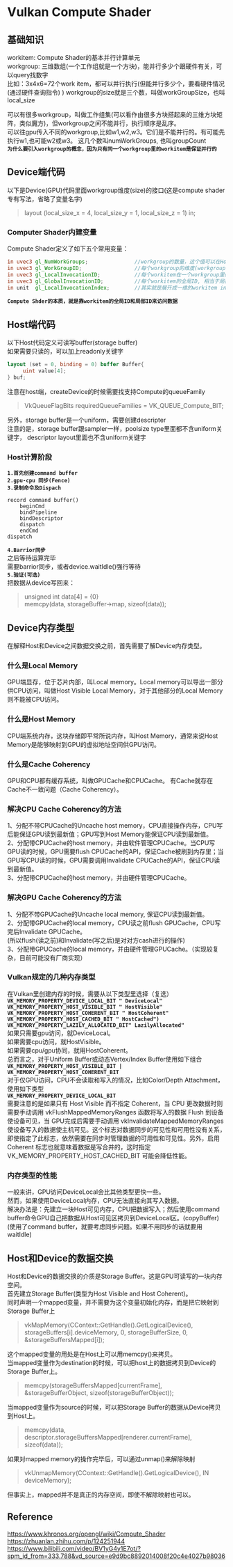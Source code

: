# Vulkan Compute Shader

## 基础知识
workitem: Compute Shader的基本并行计算单元  
workgroup: 三维数组(一个工作组就是一个方块)，能并行多少个跟硬件有关，可以query找数字  
比如：3x4x6=72个work item，都可以并行执行(但能并行多少个，要看硬件情况(通过硬件查询指令) )
workgroup的size就是三个数，叫做workGroupSize，也叫local_size

可以有很多workgroup，叫做工作组集(可以看作由很多方块搭起来的三维方块矩阵，类似魔方)，但workgroup之间不能并行，执行顺序是乱序。  
可以往gpu传入不同的workgroup,比如w1,w2,w3。它们是不能并行的。有可能先执行w1,也可能w2或w3。 
这几个数叫numWorkGroups, 也叫groupCount  
**`为什么要引入workgroup的概念，因为只有同一个workgroup里的workitem是保证并行的`**  

## Device端代码
以下是Device(GPU)代码里面workgroup维度(size)的接口(这是compute shader专有写法，省略了变量名字)  
> layout (local_size_x = 4, local_size_y = 1, local_size_z = 1) in;

### Computer Shader内建变量
Compute Shader定义了如下五个常用变量：  
```glsl
in uvec3 gl_NumWorkGroups;               //workgroup的数量，这个值可以在Host Dispatch的时候指定
in uvec3 gl_WorkGroupID;                 //每个workgroup的维度(workgroup size)，这个值一般在shader的一开始的layout处设定
in uvec3 gl_LocalInvocationID;           //每个workitem在一个workgroup里的局部ID
in uvec3 gl_GlobalInvocationID;          //每个workitem的全局ID, 相当于局部ID加上一个Offset
in unit  gl_LocalInvocationIndex;        //其实就是展开成一维的workitem index
```
**`Compute Shder的本质，就是靠workitem的全局ID和局部ID来访问数据`**




## Host端代码
以下Host代码定义可读写buffer(storage buffer)  
如果需要只读的，可以加上readonly关键字  
```glsl
layout (set = 0, binding = 0) buffer Buffer{  
     uint value[4];
} buf;
```
注意在host端，createDevice的时候需要找支持Compute的queueFamily  
> VkQueueFlagBits requiredQueueFamilies = VK_QUEUE_Compute_BIT;  

另外，storage buffer是一个uniform，需要创建descripter  
注意的是，storage buffer跟sampler一样，poolsize type里面都不含uniform关键字， descriptor layout里面也不含uniform关键字  

### Host计算阶段   
**`1.首先创建command buffer`**  
**`2.gpu-cpu 同步(Fence)`**  
**`3.录制命令及Dispach`**  
```
record command buffer()
    beginCmd
    bindPipeline
    bindDescriptor
    dispatch
    endCmd
dispatch
```
**`4.Barrior同步`**  
之后等待运算完毕  
需要barrior同步，或者device.waitIdle()强行等待  
**`5.验证(可选)`**  
把数据从device写回来：  
> unsigned int data[4] = {0}  
> memcpy(data, storageBuffer->map, sizeof(data));  

## Device内存类型
在解释Host和Device之间数据交换之前，首先需要了解Device内存类型。
### 什么是Local Memory
GPU端显存，位于芯片内部，叫Local memory。Local memory可以导出一部分供CPU访问，叫做Host Visible Local Memory，对于其他部分的Local Memory则不能被CPU访问。  
### 什么是Host Memory
CPU端系统内存，这块存储即平常所说内存，叫Host Memory，通常来说Host Memory是能够映射到GPU的虚拟地址空间供GPU访问。
### 什么是Cache Coherency
GPU和CPU都有缓存系统，叫做GPUCache和CPUCache。
有Cache就存在Cache不一致问题（Cache Coherency）。  
### 解决CPU Cache Coherency的方法
1、分配不带CPUCache的Uncache host memory，CPU直接操作内存，CPU写后能保证GPU读到最新值；GPU写到Host Memory能保证CPU读到最新值。  
2、分配带CPUCache的host memory，并由软件管理CPUCache。当CPU写GPU读的时候，GPU需要flush CPUCache的API，保证Cache被刷到内存里；当GPU写CPU读的时候，GPU需要调用Invalidate CPUCache的API，保证CPU读到最新值。  
3、分配带CPUCache的host memory，并由硬件管理CPUCache。  
### 解决GPU Cache Coherency的方法
1、分配不带GPUCache的Uncache local memory, 保证CPU读到最新值。  
2、分配带GPUCache的local memory，CPU读之前flush GPUCache，CPU写完后Invalidate GPUCache。  
(所以flush(读之前)和Invalidate(写之后)是对对方cash进行的操作)  
3、分配带GPUCache的local memory，并由硬件管理GPUCache。（实现较复杂，目前可能没有厂商实现）  
### Vulkan规定的几种内存类型
在Vulkan里创建内存的时候，需要从以下类型里选择（复选）  
**`VK_MEMORY_PROPERTY_DEVICE_LOCAL_BIT " DeviceLocal"`**  
**`VK_MEMORY_PROPERTY_HOST_VISIBLE_BIT " HostVisible"`**  
**`VK_MEMORY_PROPERTY_HOST_COHERENT_BIT " HostCoherent"`**  
**`VK_MEMORY_PROPERTY_HOST_CACHED_BIT " HostCached")`**  
**`VK_MEMORY_PROPERTY_LAZILY_ALLOCATED_BIT" LazilyAllocated"`**  
如果只需要gpu访问，就DeviceLocal。  
如果需要cpu访问，就HostVisible。  
如果需要cpu/gpu协同，就用HostCoherent。  
总而言之，对于Uniform Buffer或动态Vertex/Index Buffer使用如下组合  
**`VK_MEMORY_PROPERTY_HOST_VISIBLE_BIT | VK_MEMORY_PROPERTY_HOST_COHERENT_BIT`**  
对于仅GPU访问，CPU不会读取和写入的情况，比如Color/Depth Attachment，使用如下类型  
**`VK_MEMORY_PROPERTY_DEVICE_LOCAL_BIT`**   
需要注意的是如果只有 Host Visible 而不指定 Coherent，当 CPU 更改数据时则需要手动调用 vkFlushMappedMemoryRanges 函数将写入的数据 Flush 到设备使设备可见，当 GPU完成后需要手动调用 vkInvalidateMappedMemoryRanges 使设备写入的数据使主机可见。这个标志对数据同步的可见性和可用性没有关系，即使指定了此标志，依然需要在同步时管理数据的可用性和可见性。另外，启用 Coherent 标志也就意味着数据是写合并的，这时指定 VK_MEMORY_PROPERTY_HOST_CACHED_BIT 可能会降低性能。  
### 内存类型的性能
一般来讲，GPU访问DeviceLocal会比其他类型更快一些。  
然而，如果使用DeviceLocal内存，CPU无法直接向其写入数据。  
解决办法是：先建立一块Host可见内存，CPU把数据写入；然后使用command buffer命令GPU自己把数据从Host可见区拷贝到DeviceLocal区。(copyBuffer)    
(使用了command buffer，就要考虑同步问题。如果不用同步的话就要用waitIdle)

## Host和Device的数据交换
Host和Device的数据交换的介质是Storage Buffer。这是GPU可读写的一块内存空间。  
首先建立Storage Buffer(类型为Host Visible and Host Coherent)。  
同时声明一个mapped变量，并不需要为这个变量初始化内存，而是把它映射到Storage Buffer上
> vkMapMemory(CContext::GetHandle().GetLogicalDevice(), storageBuffers[i].deviceMemory, 0, storageBufferSize, 0, &storageBuffersMapped[i]);

这个mapped变量的用处是在Host上可以用memcpy()来拷贝。  
当mapped变量作为destination的时候，可以把host上的数据拷贝到Device的Storage Buffer上。  
> memcpy(storageBuffersMapped[currentFrame], &storageBufferObject, sizeof(storageBufferObject));

当mapped变量作为source的时候，可以把Storage Buffer的数据从Device拷贝到Host上。  
> memcpy(data, descriptor.storageBuffersMapped[renderer.currentFrame], sizeof(data));

如果对mapped memory的操作完毕后，可以通过unmap()来解除映射  
> vkUnmapMemory(CContext::GetHandle().GetLogicalDevice(), IN deviceMemory);

但事实上，mapped并不是真正的内存空间，即使不解除映射也可以。  



## Reference
https://www.khronos.org/opengl/wiki/Compute_Shader  
https://zhuanlan.zhihu.com/p/124251944  
https://www.bilibili.com/video/BV1yG4y1E7ot/?spm_id_from=333.788&vd_source=e9d9bc8892014008f20c4e4027b98036  



